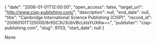 {
  "date": "2006-01-01T12:00:00", 
  "open_access": false, 
  "target_url": "http://www.cisp-publishing.com/", 
  "description": null, 
  "end_date": null, 
  "title": "Cambridge International Science Publishing (CISP)", 
  "record_id": "20060101T120000/8r9SC3U3UbVBcLkIsYUXKw==", 
  "publisher": "cisp-publishing.com", 
  "slug": 9703, 
  "start_date": null
}

None